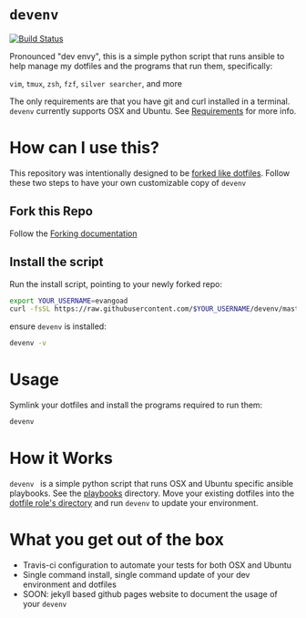 # `devenv`

[![Build Status](https://travis-ci.org/evangoad/devie.svg?branch=master)](https://travis-ci.org/evangoad/devie)

Pronounced "dev envy", this is a simple python script that runs ansible to help
manage my dotfiles and the programs that run them, specifically:

`vim`, `tmux`, `zsh`, `fzf`, `silver searcher`, and more

The only requirements are that you have git and curl installed in a terminal.
`devenv` currently supports OSX and Ubuntu. See [Requirements](REQUIREMENTS.md)
for more info.

# How can I use this?

This repository was intentionally designed to be [forked like
dotfiles](http://zachholman.com/2010/08/dotfiles-are-meant-to-be-forked/).
Follow these two steps to have your own customizable copy of `devenv`

## Fork this Repo

Follow the [Forking documentation](FORKING.md)

## Install the script

Run the install script, pointing to your newly forked repo:

```bash
export YOUR_USERNAME=evangoad
curl -fsSL https://raw.githubusercontent.com/$YOUR_USERNAME/devenv/master/install.sh | bash
```

ensure `devenv` is installed:

```bash
devenv -v
```

# Usage

Symlink your dotfiles and install the programs required to run them:

```bash
devenv
```

# How it Works

`devenv ` is a simple python script that runs OSX and Ubuntu specific ansible
playbooks.  See the [playbooks](playbooks/) directory.  Move your existing
dotfiles into the [dotfile role's directory](playbooks/roles/dotfiles/files)
and run `devenv` to update your environment.

# What you get out of the box

- Travis-ci configuration to automate your tests for both OSX and Ubuntu
- Single command install, single command update of your dev environment and
  dotfiles
- SOON: jekyll based github pages website to document the usage of your `devenv`
